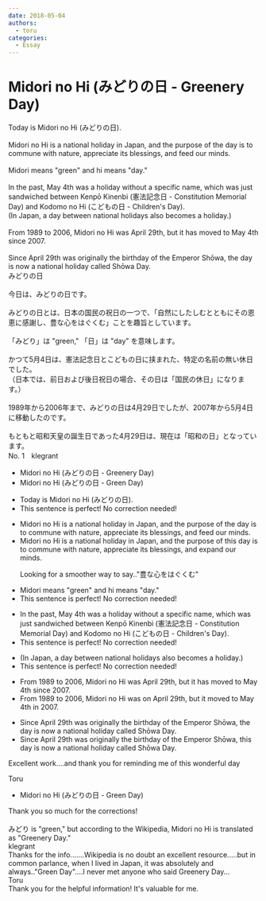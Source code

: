 ```yaml
---
date: 2018-05-04
authors:
  - toru
categories:
  - Essay
---
```


<h1 id="subject_show">Midori no Hi (みどりの日 - Greenery Day)</h1>
<div class="date" hidden>May 4, 2018 19:48</div>
<div id="post"><div id="body_show_ori">
Today is Midori no Hi (みどりの日).<br/><br/>Midori no Hi is a national holiday in Japan, and the purpose of the day is to commune with nature, appreciate its blessings, and feed our minds.<br/><br/>Midori means "green" and hi means "day."<br/><br/>In the past, May 4th was a holiday without a specific name, which was just sandwiched between Kenpō Kinenbi (憲法記念日 - Constitution Memorial Day) and Kodomo no Hi (こどもの日 - Children's Day).<br/>(In Japan, a day between national holidays also becomes a holiday.)<br/><br/>From 1989 to 2006, Midori no Hi was April 29th, but it has moved to May 4th since 2007.<br/><br/>Since April 29th was originally the birthday of the Emperor Shōwa, the day is now a national holiday called Shōwa Day.
</div></div>

<!-- more -->

<div id="post_ja"><div id="body_show_mo">
みどりの日<br/><br/>今日は、みどりの日です。<br/><br/>みどりの日とは、日本の国民の祝日の一つで、「自然にしたしむとともにその恩恵に感謝し、豊な心をはぐくむ」ことを趣旨としています。<br/><br/>「みどり」は "green," 「日」は "day" を意味します。<br/><br/>かつて5月4日は、憲法記念日とこどもの日に挟まれた、特定の名前の無い休日でした。<br/>（日本では、前日および後日祝日の場合、その日は「国民の休日」になります。）<br/><br/>1989年から2006年まで、みどりの日は4月29日でしたが、2007年から5月4日に移動したのです。<br/><br/>もともと昭和天皇の誕生日であった4月29日は、現在は「昭和の日」となっています。
</div></div>
<div id="block"><div class="first_name"> No. 1　<span class="just_name">klegrant</span></div><div id="block2">
<ul class="correction_field">
<li class="incorrect">Midori no Hi (みどりの日 - Greenery Day)</li>
<li class="corrected correct">
Midori no Hi (みどりの日 - Green Day)
</li>
</ul>
<ul class="correction_field">
<li class="incorrect">Today is Midori no Hi (みどりの日).</li>
<li class="corrected perfect">This sentence is perfect! No correction needed!</li>
</ul>
<ul class="correction_field">
<li class="incorrect">Midori no Hi is a national holiday in Japan, and the purpose of the day is to commune with nature, appreciate its blessings, and feed our minds.</li>
<li class="corrected correct">
Midori no Hi is a national holiday in Japan, and the purpose of this day is to commune with nature, appreciate its blessings, and expand our minds.
<p class="correction_comment">Looking for a smoother way to say.."豊な心をはぐくむ"</p>
</li>
</ul>
<ul class="correction_field">
<li class="incorrect">Midori means "green" and hi means "day."</li>
<li class="corrected perfect">This sentence is perfect! No correction needed!</li>
</ul>
<ul class="correction_field">
<li class="incorrect">In the past, May 4th was a holiday without a specific name, which was just sandwiched between Kenpō Kinenbi (憲法記念日 - Constitution Memorial Day) and Kodomo no Hi (こどもの日 - Children's Day).</li>
<li class="corrected perfect">This sentence is perfect! No correction needed!</li>
</ul>
<ul class="correction_field">
<li class="incorrect">(In Japan, a day between national holidays also becomes a holiday.)</li>
<li class="corrected perfect">This sentence is perfect! No correction needed!</li>
</ul>
<ul class="correction_field">
<li class="incorrect">From 1989 to 2006, Midori no Hi was April 29th, but it has moved to May 4th since 2007.</li>
<li class="corrected correct">
From 1989 to 2006, Midori no Hi was on April 29th, but it moved to May 4th in 2007.
</li>
</ul>
<ul class="correction_field">
<li class="incorrect">Since April 29th was originally the birthday of the Emperor Shōwa, the day is now a national holiday called Shōwa Day.</li>
<li class="corrected correct">
Since April 29th was originally the birthday of the Emperor Shōwa, this day is now a national holiday called Shōwa Day.
</li>
</ul>
<p class="comment_small">
 Excellent work....and thank you for reminding me of this wonderful day
</p>

</div><div class="name"><span class="just_name">Toru</span><br><div class="quote_field"><ul class="correction_field">
<li class="corrected correct">
Midori no Hi (みどりの日 - Green Day)
</li>
</ul></div>
Thank you so much for the corrections!<br/><br/>みどり is "green," but according to the Wikipedia, Midori no Hi is translated as "Greenery Day."
</div>
<div class="name"><span class="just_name">klegrant</span><br>
Thanks for the info.......Wikipedia is no doubt an excellent resource.....but in common parlance, when I lived in Japan, it was absolutely and always.."Green Day"....I never met anyone who said Greenery Day...
</div>
<div class="name"><span class="just_name">Toru</span><br>
Thank you for the helpful information! It's valuable for me.
</div>
</div>
